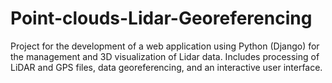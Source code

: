 # Point-clouds-Lidar-Georeferencing
Project for the development of a web application using Python (Django) for the management and 3D visualization of Lidar data. Includes processing of LiDAR and GPS files, data georeferencing, and an interactive user interface.
